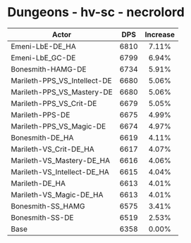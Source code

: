 # Dungeons - hv-sc - necrolord
| Actor | DPS | Increase |
|---|:---:|:---:|
|Emeni-LbE-DE_HA|6810|7.11%|
|Emeni-LbE_GC-DE|6799|6.94%|
|Bonesmith-HAMG-DE|6734|5.91%|
|Marileth-PPS_VS_Intellect-DE|6680|5.06%|
|Marileth-PPS_VS_Mastery-DE|6680|5.06%|
|Marileth-PPS_VS_Crit-DE|6679|5.05%|
|Marileth-PPS-DE|6675|4.99%|
|Marileth-PPS_VS_Magic-DE|6674|4.97%|
|Bonesmith-DE_HA|6619|4.11%|
|Marileth-VS_Crit-DE_HA|6617|4.07%|
|Marileth-VS_Mastery-DE_HA|6616|4.06%|
|Marileth-VS_Intellect-DE_HA|6615|4.04%|
|Marileth-DE_HA|6613|4.01%|
|Marileth-VS_Magic-DE_HA|6613|4.01%|
|Bonesmith-SS_HAMG|6575|3.41%|
|Bonesmith-SS-DE|6519|2.53%|
|Base|6358|0.00%|
